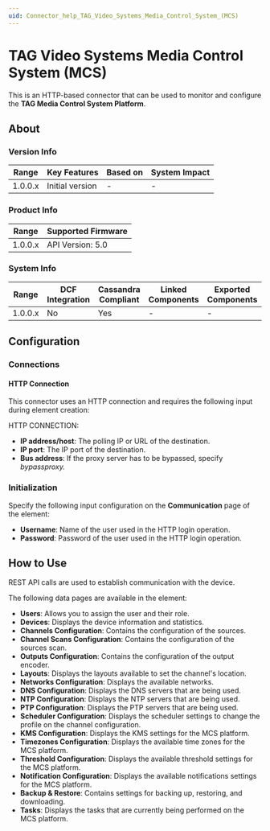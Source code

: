 ```yaml
---
uid: Connector_help_TAG_Video_Systems_Media_Control_System_(MCS)
---
```


# TAG Video Systems Media Control System (MCS)

This is an HTTP-based connector that can be used to monitor and configure the **TAG Media Control System Platform**.

## About

### Version Info

| **Range** | **Key Features** | **Based on** | **System Impact** |
|-----------|------------------|--------------|-------------------|
| 1.0.0.x   | Initial version  | \-           | \-                |

### Product Info

| Range     | Supported Firmware     |
|-----------|------------------------|
| 1.0.0.x   | API Version: 5.0       |

### System Info

| Range     | DCF Integration     | Cassandra Compliant     | Linked Components     | Exported Components     |
|-----------|---------------------|-------------------------|-----------------------|-------------------------|
| 1.0.0.x   | No                  | Yes                     | \-                    | \-                      |

## Configuration

### Connections

#### HTTP Connection

This connector uses an HTTP connection and requires the following input during element creation:

HTTP CONNECTION:

- **IP address/host**: The polling IP or URL of the destination.
- **IP port**: The IP port of the destination.
- **Bus address**: If the proxy server has to be bypassed, specify *bypassproxy.*

### Initialization

Specify the following input configuration on the **Communication** page of the element:

- **Username**: Name of the user used in the HTTP login operation.
- **Password**: Password of the user used in the HTTP login operation.

## How to Use

REST API calls are used to establish communication with the device.

The following data pages are available in the element:

- **Users**: Allows you to assign the user and their role.
- **Devices**: Displays the device information and statistics.
- **Channels Configuration**: Contains the configuration of the sources.
- **Channel Scans Configuration**: Contains the configuration of the sources scan.
- **Outputs Configuration**: Contains the configuration of the output encoder.
- **Layouts**: Displays the layouts available to set the channel's location.
- **Networks Configuration**: Displays the available networks.
- **DNS Configuration**: Displays the DNS servers that are being used.
- **NTP Configuration**: Displays the NTP servers that are being used.
- **PTP Configuration**: Displays the PTP servers that are being used.
- **Scheduler Configuration**: Displays the scheduler settings to change the profile on the channel configuration.
- **KMS Configuration**: Displays the KMS settings for the MCS platform.
- **Timezones Configuration**: Displays the available time zones for the MCS platform.
- **Threshold Configuration**: Displays the available threshold settings for the MCS platform.
- **Notification Configuration**: Displays the available notifications settings for the MCS platform.
- **Backup & Restore**: Contains settings for backing up, restoring, and downloading.
- **Tasks**: Displays the tasks that are currently being performed on the MCS platform.
